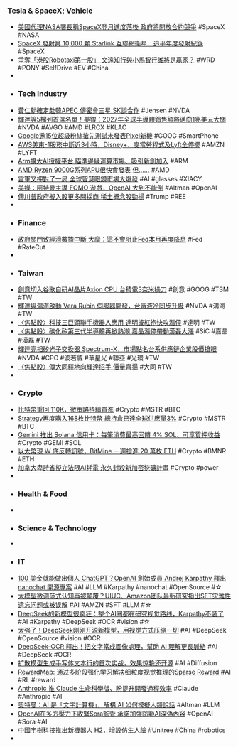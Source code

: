 ### Tesla & SpaceX; Vehicle
- [美國代理NASA署長稱SpaceX登月進度落後 政府將開放合約競爭](https://hk.finance.yahoo.com/news/美國代理nasa署長稱spacex登月進度落後-政府將開放合約競爭-173918095.html) #SpaceX #NASA
- [SpaceX 發射第 10,000 顆 Starlink 互聯網衛星　追平年度發射紀錄](https://www.newmobilelife.com/2025/10/20/spacex-發射第-10000-顆-starlink-互聯網衛星%E3%80%80追平年度發射紀錄/) #SpaceX
- [爭奪「港股Robotaxi第一股」 文遠知行與小馬智行誰將是贏家？](https://news.cnyes.com/news/id/6198301) #WRD #PONY #SelfDrive #EV #China
-
- ### Tech Industry
- [黃仁勳確定赴韓APEC 傳密會三星.SK談合作](https://news.ustv.com.tw/newsdetail/20251020A077) #Jensen #NVDA
- [輝達等5檔列首選名單！美銀：2027年全球半導體銷售額將邁向1兆美元大關](https://news.cnyes.com/news/id/6198982) #NVDA #AVGO #AMD #LRCX #KLAC
- [Google邀15位超級粉絲搶先測試未發表Pixel新機](https://news.cnyes.com/news/id/6198438) #GOOG #SmartPhone
- [AWS美東-1服務中斷近3小時，Disney+、麥當勞程式及Lyft全停擺](https://www.ithome.com.tw/news/171777) #AMZN #LYFT
- [Arm擴大AI授權平台 瞄準邊緣運算市場、吸引新創加入](https://uanalyze.com.tw/articles/2165235929) #ARM
- [AMD Ryzen 9000G系列APU很快會發表 但……](https://news.xfastest.com/amd/155569/amd-ryzen-9000g/) #AMD
- [雷軍又押對了一局 全球智慧眼鏡市場大爆發](https://news.cnyes.com/news/id/6198490) #AI #glasses #XIACY
- [美媒：阿特曼主導 FOMO 遊戲，OpenAI 大到不能倒](https://finance.technews.tw/2025/10/21/sam-altman-leads-fomo-game-as-openai-becomes-too-big-to-fail/) #Altman #OpenAI
- [傳川普政府擬入股更多開採商 稀土概念股勁揚](https://news.cnyes.com/news/id/6198291) #Trump #REE
-
- ### Finance
- [政府關門致經濟數據中斷 大摩：這不會阻止Fed本月再度降息](https://news.cnyes.com/news/id/6198451) #Fed #RateCut
-
- ### Taiwan
- [創意切入谷歌自研AI晶片Axion CPU 台積電3奈米操刀](https://www.ctee.com.tw/news/20251021700208-439901) #創意 #GOOG #TSM #TW
- [輝達與鴻海啟動 Vera Rubin 伺服器開發，台廠液冷同步升級](https://technews.tw/2025/10/21/foxconn-nv-blackwell/) #NVDA #鴻海 #TW
- [〈焦點股〉科技三巨頭聯手機器人應用 達明披紅袍快攻漲停](https://news.cnyes.com/news/id/6199118) #達明 #TW
- [〈焦點股〉碳化矽第三代半導體再掀熱潮 嘉晶漲停帶動漢磊大漲](https://news.cnyes.com/news/id/6199189) #SiC #嘉晶 #漢磊 #TW
- [輝達亮相矽光子交換器 Spectrum-X，市場點名台系供應鏈企業股價搶眼](https://technews.tw/2025/10/21/nvidia-unveils-spectrum-x-silicon-photonic-switch/) #NVDA #CPO #波若威 #華星光 #聯亞 #光環 #TW
- [〈焦點股〉傳大同釋地向輝達招手 價量齊揚](https://news.cnyes.com/news/id/6197568) #大同 #TW
-
- ### Crypto
- [比特幣重回 110K，微策略持續買進](https://abmedia.io/market-update-as-of-21st-oct-2025) #Crypto #MSTR #BTC
- [Strategy再度購入168枚比特幣 總持倉已達全球供應量3%](https://news.cnyes.com/news/id/6199296) #Crypto #MSTR #BTC
- [Gemini 推出 Solana 信用卡：每筆消費最高回饋 4% SOL、可享質押收益](https://blockcast.it/2025/10/21/crypto-exchange-gemini-launches-solana-credit-card-with-sol-token-rewards-and-staking/) #Crypto #GEMI #SOL
- [以太幣現 W 底反轉訊號，BitMine 一週搶進 20 萬枚 ETH](https://abmedia.io/bitmine-hold-3236k-eth) #Crypto #BMNR #ETH
- [加拿大卑詩省擬立法限AI耗電 永久封殺新加密挖礦計畫](https://news.cnyes.com/news/id/6198492) #Crypto #power
-
- ### Health & Food
-
- ### Science & Technology
-
- ### IT
- [100 美金就能做出個人 ChatGPT？OpenAI 創始成員 Andrej Karpathy 釋出 nanochat 開源專案](https://techorange.com/2025/10/20/nanochat-andrej-karpathy-chatgpt/) #AI #LLM #Karpathy #nanochat #OpenSource #☆
- [大模型微调范式认知再被颠覆？UIUC、Amazon团队最新研究指出SFT灾难性遗忘问题或被误解](https://www.jiqizhixin.com/articles/2025-10-21-3) #AI #AMZN #SFT #LLM #☆
- [DeepSeek的新模型很疯狂：整个AI圈都在研究视觉路线，Karpathy不装了](https://www.jiqizhixin.com/articles/2025-10-21-6) #AI #Karpathy #DeepSeek #OCR #vision #☆
- [太强了！DeepSeek刚刚开源新模型，用视觉方式压缩一切](https://www.jiqizhixin.com/articles/2025-10-20-15) #AI #DeepSeek #OpenSource #vision #OCR
- [DeepSeek-OCR 釋出！把文字當成圖像處理，幫助 AI 理解更長脈絡](https://technews.tw/2025/10/21/the-new-frontier-of-ocr-from-deepseek/) #AI #DeepSeek #OCR
- [扩散模型生成手写体文本行的首次实战，效果惊艳还开源](https://www.jiqizhixin.com/articles/2025-10-20-13) #AI #Diffusion
- [RewardMap: 通过多阶段强化学习解决细粒度视觉推理的Sparse Reward](https://www.jiqizhixin.com/articles/2025-10-21-4) #AI #RL #reward
- [Anthropic 推 Claude 生命科學版、盼提升開發過程效率](https://technews.tw/2025/10/21/anthropic-launches-claude-life-sciences-to-give-researchers-an-ai-efficiency-boost/) #Claude #Anthropic #AI
- [奧特曼：AI 是「文字計算機」，解構 AI 如何模擬人類說話](https://technews.tw/2025/10/21/actually-ai-is-a-word-calculator-but-not-in-the-sense-you-might-think/) #Altman #LLM
- [OpenAI在多方壓力下收緊Sora監管 承諾加強防範AI深偽內容](https://news.cnyes.com/news/id/6198497) #OpenAI #Sora #AI
- [中國宇樹科技推出新機器人 H2，增設仿生人臉](https://technews.tw/2025/10/21/unitree-robotics_unitree-h2-adding-a-bionic-human-face/) #Unitree #China #robotics
-